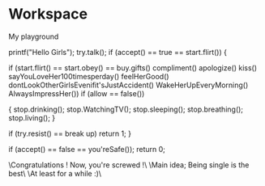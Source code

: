 # Workspace
My playground

printf("Hello Girls");
try.talk();
if (accept() == true == start.flirt())
{

  if (start.flirt() == start.obey() == buy.gifts() compliment() apologize() kiss() sayYouLoveHer100timesperday() feelHerGood() dontLookOtherGirlsEvenifit\'sJustAccident() WakeHerUpEveryMorning() AlwaysImpressHer())
  if (allow == false())
  
  {
    stop.drinking();
    stop.WatchingTV();
    stop.sleeping();
    stop.breathing();
    stop.living();
  }
  
  if (try.resist() == break up)
  return 1;
}

if (accept() == false == you\'reSafe());
return 0;

\\Congratulations ! Now, you're screwed !\\
\\Main idea; Being single is the best\\
\\At least for a while :)\\

